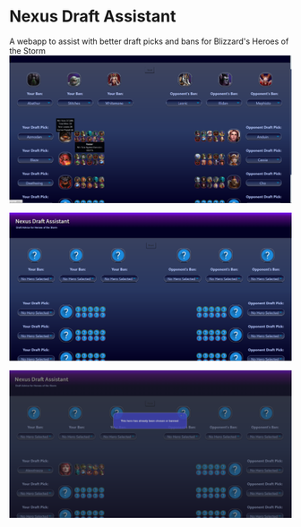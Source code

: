 # Nexus Draft Assistant

A webapp to assist with better draft picks and bans for Blizzard's Heroes of the Storm
![Hero Images & Tooltips](https://github.com/Anachronaut/hots_calculator/blob/master/main_calc/media/screenshots/nexusDA_screen00.png)

![Blank Site](https://github.com/Anachronaut/hots_calculator/blob/master/main_calc/media/screenshots/nexusDA_screen01.png)

![Already Selected or Banned Alert](https://github.com/Anachronaut/hots_calculator/blob/master/main_calc/media/screenshots/nexusDA_screen02.png)